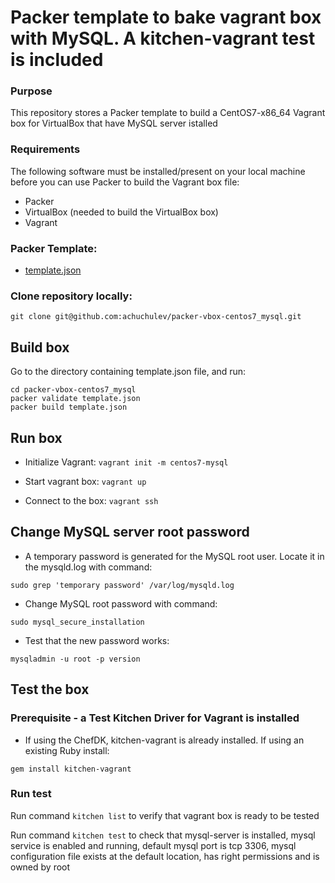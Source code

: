 # Packer template to bake vagrant box with MySQL. A kitchen-vagrant test is included

### Purpose
This repository stores a Packer template to build a CentOS7-x86_64 Vagrant box for VirtualBox that have MySQL server istalled

### Requirements
The following software must be installed/present on your local machine before you can use Packer to build the Vagrant box file:

* Packer
* VirtualBox (needed to build the VirtualBox box)
* Vagrant

### Packer Template:

* [template.json](https://github.com/achuchulev/packer-vbox-centos7_mysql/blob/master/template.json)

### Clone repository locally:

`git clone git@github.com:achuchulev/packer-vbox-centos7_mysql.git`

## Build box

Go to the directory containing template.json file, and run:

```
cd packer-vbox-centos7_mysql
packer validate template.json
packer build template.json
```

## Run box

* Initialize Vagrant: `vagrant init -m centos7-mysql`

* Start vagrant box: `vagrant up`

* Connect to the box: `vagrant ssh`

## Change MySQL server root password

* A temporary password is generated for the MySQL root user. Locate it in the mysqld.log with command:

`sudo grep 'temporary password' /var/log/mysqld.log` 

* Change MySQL root password with command:

`sudo mysql_secure_installation`

* Test that the new password works:

`mysqladmin -u root -p version`

## Test the box 

### Prerequisite - a Test Kitchen Driver for Vagrant is installed

* If using the ChefDK, kitchen-vagrant is already installed. If using an existing Ruby install:

`gem install kitchen-vagrant`

### Run test

Run command `kitchen list` to verify that vagrant box is ready to be tested

Run command `kitchen test` to check that mysql-server is installed, mysql service is enabled and running, default mysql port is tcp 3306, mysql configuration file exists at the default location, has right permissions and is owned by root 
